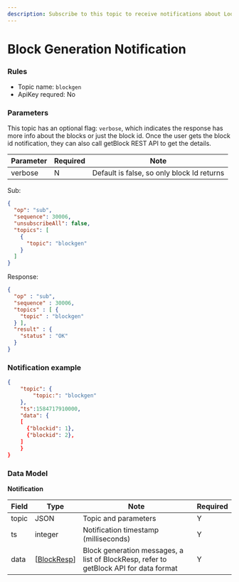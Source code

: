 ```yaml
---
description: Subscribe to this topic to receive notifications about Loopring L2 block.
---
```


# Block Generation Notification

### Rules <a href="#rules" id="rules"></a>

* Topic name: `blockgen`&#x20;
* ApiKey requred: No

### Parameters <a href="#parameters" id="parameters"></a>

This topic has an optional flag: `verbose`, which indicates the response has more info about the blocks or just the block id. Once the user gets the block id notification, they can also call getBlock REST API to get the details.

| Parameter | Required | Note                                       |
| --------- | -------- | ------------------------------------------ |
| verbose   | N        | Default is false, so only block Id returns |

Sub:

```json
{
  "op": "sub",
  "sequence": 30006,
  "unsubscribeAll": false,
  "topics": [
    {
      "topic": "blockgen"
    }
  ]
}
```

Response:

```json
{
  "op" : "sub",
  "sequence" : 30006,
  "topics" : [ {
    "topic" : "blockgen"
  } ],
  "result" : {
    "status" : "OK"
  }
}
```

### Notification example <a href="#notification-example" id="notification-example"></a>

```json
{
    "topic": {
        "topic:": "blockgen"
    },
    "ts":1584717910000,
    "data": {
    [
      {"blockid": 1},
      {"blockid": 2},
    ]
    }
}
```



### Data Model <a href="#data-model" id="data-model"></a>

**Notification**

<table><thead><tr><th>Field</th><th>Type</th><th>Note</th><th data-hidden>Required</th></tr></thead><tbody><tr><td>topic</td><td>JSON</td><td>Topic and parameters</td><td>Y</td></tr><tr><td>ts</td><td>integer</td><td>Notification timestamp (milliseconds)</td><td>Y</td></tr><tr><td>data</td><td>[<a href="../layer-2-block-info/">BlockResp</a>]</td><td>Block generation messages, a list of BlockResp, refer to getBlock API for data format</td><td>Y</td></tr></tbody></table>
